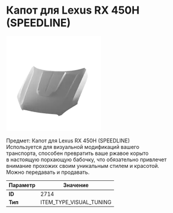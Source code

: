 # Капот для Lexus RX 450H (SPEEDLINE)

![Item Image](../img/2714.webp?raw=true)

Предмет: Капот для Lexus RX 450H (SPEEDLINE)<br>Используется для визуальной модификаций вашего<br>транспорта, способен превратить ваше ржавое корыто<br>в настоящую порхающую бабочку, что обязательно привлечет<br>внимание прохожих своим уникальным стилем и красотой.<br>Можно передавать и продавать.


| Параметр | Значение |
|----------|----------|
| **ID** | 2714 |
| **Тип** | ITEM_TYPE_VISUAL_TUNING |

